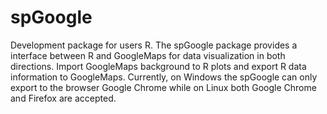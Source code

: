 spGoogle
========

Development package for users R.
The spGoogle package provides a interface between R and GoogleMaps for data visualization in both directions. Import GoogleMaps background to R plots and export R data information to GoogleMaps. Currently, on Windows the spGoogle can only export to the browser Google Chrome while on Linux both Google Chrome and Firefox are accepted.
